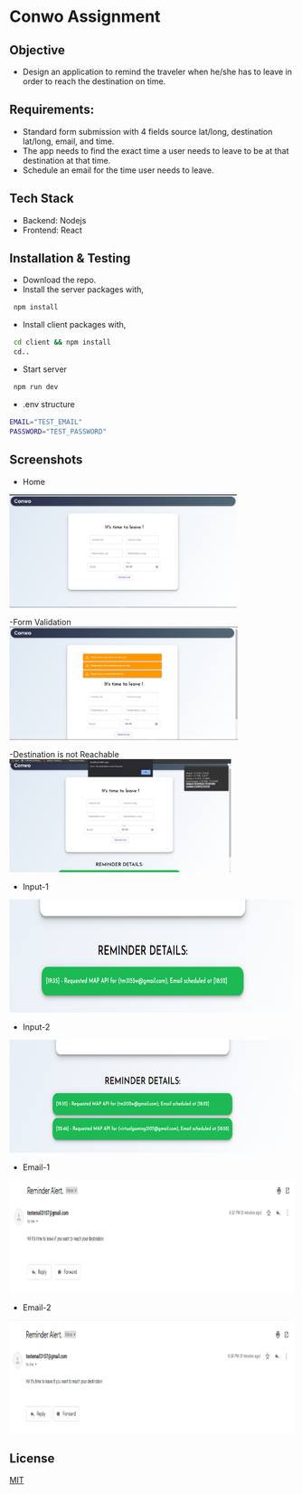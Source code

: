 # Conwo Assignment

## Objective
- Design an application to remind the traveler when he/she has to leave in order to reach the destination on time.

## Requirements:
- Standard form submission with 4 fields source lat/long, destination lat/long, email, and time.
- The app needs to find the exact time a user needs to leave to be at that destination at that time.
- Schedule an email for the time user needs to leave.

## Tech Stack
- Backend: Nodejs
- Frontend: React 

## Installation & Testing
- Download the repo.
- Install the server packages with,

```sh
 npm install
```
- Install client packages with,

```sh
 cd client && npm install
 cd..
```
- Start server

```sh
 npm run dev
```
- .env structure

```sh
EMAIL="TEST_EMAIL"
PASSWORD="TEST_PASSWORD"
```


## Screenshots
- Home 
<img src="./screenshots/Home.png" height="200">

-Form Validation
<img src="./screenshots/Validation.png" height="200">

-Destination is not Reachable
<img src="./screenshots/Unreachable.png" height="200">

- Input-1
<img src="./screenshots/ValidatedInput1.png" height="200">

- Input-2
<img src="./screenshots/ValidatedInput2.png" height="200">

- Email-1
<img src="./screenshots/Email1.png" height="200">

- Email-2
<img src="./screenshots/Email2.png" height="200">


## License
[MIT](https://choosealicense.com/licenses/mit/)
